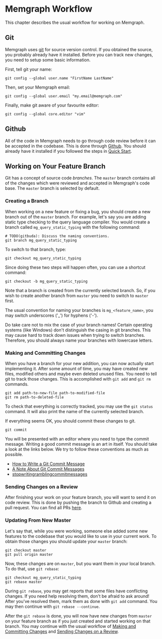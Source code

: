 # Memgraph Workflow

This chapter describes the usual workflow for working on Memgraph.

## Git

Memgraph uses [git](https://git-scm.com/) for source version control. If you
obtained the source, you probably already have it installed. Before you can
track new changes, you need to setup some basic information.

First, tell git your name:

    git config --global user.name "FirstName LastName"

Then, set your Memgraph email:

    git config --global user.email "my.email@memgraph.com"

Finally, make git aware of your favourite editor:

    git config --global core.editor "vim"

## Github

All of the code in Memgraph needs to go through code review before it can be
accepted in the codebase. This is done through [Github](https://github.com/).
You should already have it installed if you followed the steps in [Quick
Start](quick-start.md).

## Working on Your Feature Branch

Git has a concept of source code *branches*. The `master` branch contains all
of the changes which were reviewed and accepted in Memgraph's code base. The
`master` branch is selected by default.

### Creating a Branch

When working on a new feature or fixing a bug, you should create a new branch
out of the `master` branch. For example, let's say you are adding static type
checking to the query language compiler. You would create a branch called
`mg_query_static_typing` with the following command:

    # TODO(gitbuda): Discuss the naming conventions.
    git branch mg_query_static_typing

To switch to that branch, type:

    git checkout mg_query_static_typing

Since doing these two steps will happen often, you can use a shortcut command:

    git checkout -b mg_query_static_typing

Note that a branch is created from the currently selected branch. So, if you
wish to create another branch from `master` you need to switch to `master`
first.

The usual convention for naming your branches is `mg_<feature_name>`, you may
switch underscores ('\_') for hyphens ('-').

Do take care not to mix the case of your branch names! Certain operating
systems (like Windows) don't distinguish the casing in git branches. This may
cause hard to track down issues when trying to switch branches. Therefore, you
should always name your branches with lowercase letters.

### Making and Committing Changes

When you have a branch for your new addition, you can now actually start
implementing it. After some amount of time, you may have created new files,
modified others and maybe even deleted unused files. You need to tell git to
track those changes. This is accomplished with `git add` and `git rm`
commands.

    git add path-to-new-file path-to-modified-file
    git rm path-to-deleted-file

To check that everything is correctly tracked, you may use the `git status`
command. It will also print the name of the currently selected branch.

If everything seems OK, you should commit these changes to git.

    git commit

You will be presented with an editor where you need to type the commit
message. Writing a good commit message is an art in itself. You should take a
look at the links below. We try to follow these conventions as much as
possible.

  * [How to Write a Git Commit Message](http://chris.beams.io/posts/git-commit/)
  * [A Note About Git Commit Messages](http://tbaggery.com/2008/04/19/a-note-about-git-commit-messages.html)
  * [stopwritingramblingcommitmessages](http://stopwritingramblingcommitmessages.com/)

### Sending Changes on a Review

After finishing your work on your feature branch, you will want to send it on
code review. This is done by pushing the branch to Github and creating a pull
request. You can find all PRs
[here](https://github.com/memgraph/memgraph/pulls).

### Updating From New Master

Let's say that, while you were working, someone else added some new features
to the codebase that you would like to use in your current work. To obtain
those changes you should update your `master` branch:

    git checkout master
    git pull origin master

Now, these changes are on `master`, but you want them in your local branch. To
do that, use `git rebase`:

    git checkout mg_query_static_typing
    git rebase master

During `git rebase`, you may get reports that some files have conflicting
changes. If you need help resolving them, don't be afraid to ask around! After
you've resolved them, mark them as done with `git add` command. You may
then continue with `git rebase --continue`.

After the `git rebase` is done, you will now have new changes from `master` on
your feature branch as if you just created and started working on that branch.
You may continue with the usual workflow of [Making and Committing
Changes](#making-and-committing-changes) and [Sending Changes on a
Review](#sending-changes-on-a-review).
